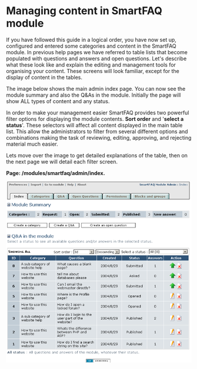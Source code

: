 # Managing content in SmartFAQ module

If you have followed this guide in a logical order, you have now set up, configured and entered some categories and content in the SmartFAQ module. In previous help pages we have referred to table lists that become populated with questions and answers and open questions. Let's describe what these look like and explain the editing and management tools for organising your content. These screens will look familiar, except for the display of content in the tables.

The image below shows the main admin index page. You can now see the module summary and also the Q&As in the module. Initially the page will show ALL types of content and any status.

In order to make your management easier SmartFAQ provides two powerful filter options for displaying the module contents. **Sort order** and '**select a status**'. These selectors will affect all content displayed in the main table list. This allow the administrators to filter from several different options and combinations making the task of reviewing, editing, approving, and rejecting material much easier.

Lets move over the image to get detailed explanations of the table, then on the next page we will detail each filter screen.

**Page: /modules/smartfaq/admin/index.**

![image001.png](../../.gitbook/assets/managet.png)

